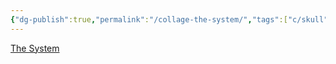 ```yaml
---
{"dg-publish":true,"permalink":"/collage-the-system/","tags":["c/skull","c/crowd","c/smoke","c/vertical","c/globe"],"created":"2024-01-01T16:08:46.763-05:00","updated":"2024-01-01T17:18:42.553-05:00"}
---
```



[The System](https://www.instagram.com/p/BxvhsFsFh0u/)